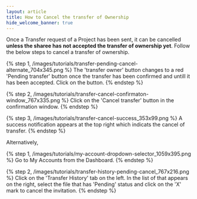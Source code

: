 ```yaml
---
layout: article
title: How to Cancel the transfer of Ownership
hide_welcome_banner: true
---
```


Once a Transfer request of a Project has been sent, it can be cancelled **unless the sharee has not accepted the transfer of ownership yet**. Follow the below steps to cancel a transfer of ownership.

{% step 1, /images/tutorials/transfer-pending-cancel-alternate_704x345.png %}
The 'transfer owner' button changes to a red 'Pending transfer' button once the transfer has been confirmed and untill it has been accepted. Click on the button. 
{% endstep %}

{% step 2, /images/tutorials/transfer-cancel-confirmaton-window_767x335.png %}
Click on the 'Cancel transfer' button in the confirmation window.
{% endstep %}

{% step 3, /images/tutorials/transfer-cancel-success_353x99.png %}
A success notification appears at the top right which indicats the cancel of transfer.
{% endstep %}

Alternatively,

{% step 1, /images/tutorials/my-account-dropdown-selector_1059x395.png %}
Go to My Accounts from the Dashboard.
{% endstep %}

{% step 2, /images/tutorials/transfer-history-pending-cancel_767x216.png %}
Click on the 'Transfer History' tab on the left. In the list of that appears on the right, select the file that has 'Pending' status and click on the 'X' mark to cancel the invitation.
{% endstep %}